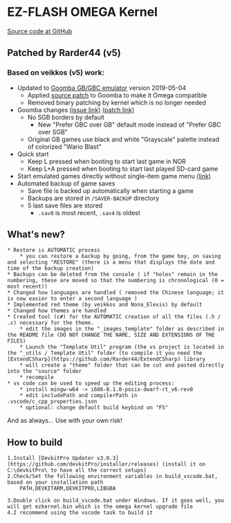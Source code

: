 # EZ-FLASH OMEGA Kernel

[Source code at GitHub](https://github.com/Rarder44/omega-kernel)

## Patched by Rarder44 (v5)
### Based on veikkos (v5) work:

* Updated to [Goomba GB/GBC emulator](http://www.dwedit.org/gba/goombacolor.php) version 2019-05-04 
    * Applied [source patch](https://github.com/veikkos/omega-kernel/blob/master/goomba-patch/goomba_ezflash_omega.patch) to Goomba to make it Omega compatible
    * Removed binary patching by kernel which is no longer needed
* Goomba changes [(issue link)](https://github.com/veikkos/omega-kernel/issues/2) [(patch link)](https://github.com/veikkos/omega-kernel/blob/master/goomba-patch/goomba_gbc_mode.patch)
    * No SGB borders by default
        * New "Prefer GBC over GB" default mode instead of "Prefer GBC over SGB"
    * Original GB games use black and white "Grayscale" palette instead of colorized "Wario Blast"
* Quick start
    * Keep L pressed when booting to start last game in NOR
    * Keep L+A pressed when booting to start last played SD-card game
* Start emulated games directly without single-item game menu [(link)](https://github.com/veikkos/omega-kernel/issues/4)
* Automated backup of game saves
    * Save file is backed up automatically when starting a game
    * Backups are stored in `/SAVER-BACKUP` directory
    * 5 last save files are stored
        * `.sav0` is most recent, `.sav4` is oldest
		
## What's new? 
    * Restore is AUTOMATIC process
		* you can restore a backup by going, from the game boy, on saving and selecting "RESTORE" (there is a menu that displays the date and time of the backup creation)
	* Backups can be deleted from the console ( if "holes" remain in the numbering, these are moved so that the numbering is chronological (0 = most recent)) 
	* Changed how languages are handled ( removed the Chinese language; it is now easier to enter a second language )
    * Implemented red theme (by veikkos and Nona_Elexis) by default
	* Changed how themes are handled
	* Created tool (c#) for the AUTOMATIC creation of all the files (.h / .c) necessary for the theme.
		* edit the images in the "_images_template" folder as described in the README file (DO NOT CHANGE THE NAME, SIZE AND EXTENSIONS OF THE FILES)
		* Launch the "Template Util" program (the vs project is located in the "_utils / Template Util" folder (to compile it you need the [ExtendCSharp](https://github.com/Rarder44/ExtendCSharp) library
		* will create a "theme" folder that can be cut and pasted directly into the "source" folder
		* recompile
	* vs code can be used to speed up the editing process:
		* install mingw-w64 -> i686-8.1.0-posix-dwarf-rt_v6-rev0
		* edit includePath and compilerPath in .vscode/c_cpp_properties.json
		* optional: change default build keybind on "F5"
		

And as always...
Use with your own risk!

## How to build

    1.Install [DevkitPro Updater v3.0.3](https://github.com/devkitPro/installer/releases) (install it on  C:\devkitPro\ to have all the correct setups)
    2.Check/Set the following environment variables in build_vscode.bat, based on your installation path
        PATH,DEVKITARM,DEVKITPRO,LIBGBA

    3.Double click on build_vscode.bat under Windows. If it goes well, you will get ezkernel.bin which is the omega kernel upgrade file
	4.I recommend using the vscode task to build it
